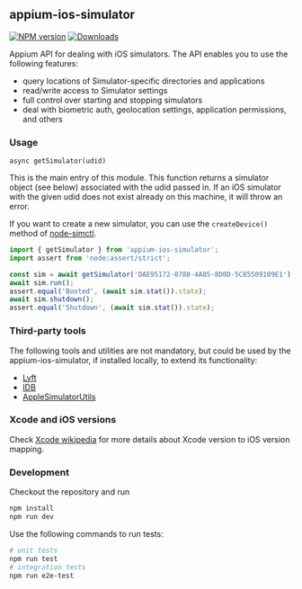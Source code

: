 ## appium-ios-simulator

[![NPM version](http://img.shields.io/npm/v/appium-ios-simulator.svg)](https://npmjs.org/package/appium-ios-simulator)
[![Downloads](http://img.shields.io/npm/dm/appium-ios-simulator.svg)](https://npmjs.org/package/appium-ios-simulator)


Appium API for dealing with iOS simulators. The API enables you to use the following features:

- query locations of Simulator-specific directories and applications
- read/write access to Simulator settings
- full control over starting and stopping simulators
- deal with biometric auth, geolocation settings, application permissions, and others

### Usage

`async getSimulator(udid)`

This is the main entry of this module.
This function returns a simulator object (see below) associated with the udid passed in. If an iOS simulator with the given udid does not exist already on this machine, it will throw an error.

If you want to create a new simulator, you can use the `createDevice()` method of [node-simctl](https://github.com/appium/node-simctl).

```js
import { getSimulator } from 'appium-ios-simulator';
import assert from 'node:assert/strict';

const sim = await getSimulator('DAE95172-0788-4A85-8D0D-5C85509109E1');
await sim.run();
assert.equal('Booted', (await sim.stat()).state);
await sim.shutdown();
assert.equal('Shutdown', (await sim.stat()).state);
```

### Third-party tools

The following tools and utilities are not mandatory, but could be used by the appium-ios-simulator, if installed locally, to extend its functionality:

- [Lyft](https://github.com/lyft)
- [IDB](https://github.com/facebook/idb)
- [AppleSimulatorUtils](https://github.com/wix/AppleSimulatorUtils)

### Xcode and iOS versions

Check [Xcode wikipedia](https://en.wikipedia.org/wiki/Xcode) for more details about Xcode version to iOS version mapping.

### Development

Checkout the repository and run

```bash
npm install
npm run dev
```

Use the following commands to run tests:

```bash
# unit tests
npm run test
# integration tests
npm run e2e-test
```

